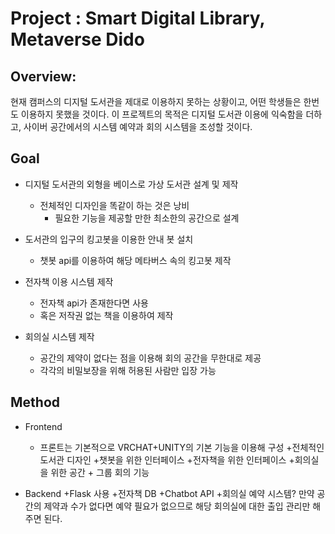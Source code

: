 # Project : Smart Digital Library, Metaverse Dido

## Overview:
현재 캠퍼스의 디지털 도서관을 제대로 이용하지 못하는 상황이고, 어떤 학생들은 한번도 이용하지 못했을 것이다. 이 프로젝트의 목적은 디지털 도서관 이용에 익숙함을 더하고, 사이버 공간에서의 시스템 예약과 회의 시스템을 조성할 것이다. 
## Goal
+ 디지털 도서관의 외형을 베이스로 가상 도서관 설계 및 제작
  + 전체적인 디자인을 똑같이 하는 것은 낭비
    + 필요한 기능을 제공할 만한 최소한의 공간으로 설계

+ 도서관의 입구의 킹고봇을 이용한 안내 봇 설치
  + 챗봇 api를 이용하여 해당 메타버스 속의 킹고봇 제작

+ 전자책 이용 시스템 제작
  + 전자책 api가 존재한다면 사용
  + 혹은 저작권 없는 책을 이용하여 제작

+ 회의실 시스템 제작
  + 공간의 제약이 없다는 점을 이용해 회의 공간을 무한대로 제공
  + 각각의 비밀보장을 위해 허용된 사람만 입장 가능

## Method
+ Frontend
  + 프론트는 기본적으로 VRCHAT+UNITY의 기본 기능을 이용해 구성
    +전체적인 도서관 디자인
    +챗봇을 위한 인터페이스
    +전자책을 위한 인터페이스
    +회의실을 위한 공간 + 그룹 회의 기능

+ Backend
  +Flask 사용
    +전자책 DB
    +Chatbot API
    +회의실 예약 시스템? 만약 공간의 제약과 수가 없다면 예약 필요가 없으므로 해당 회의실에 대한 출입 관리만 해주면 된다.



